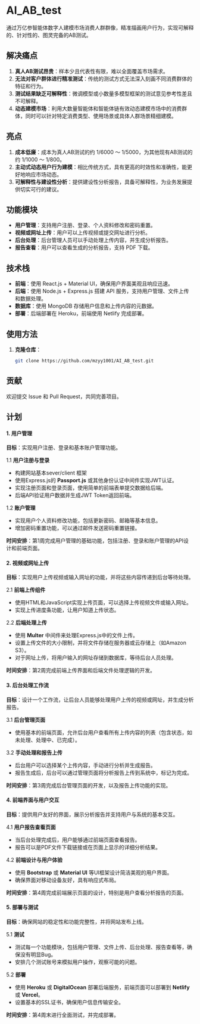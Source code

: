 # AI_AB_test

通过万亿参智能体数字人建模市场消费人群群像，精准描画用户行为，实现可解释的、针对性的、图灵完备的AB测试。

## 解决痛点
1. **真人AB测试昂贵**：样本少且代表性有限，难以全面覆盖市场需求。
2. **无法对客户群体进行精准测试**：传统的测试方式无法深入刻画不同消费群体的特征和行为。
3. **测试结果缺乏可解释性**：微调模型或小数量多模型框架的测试意见参考性差且不可解释。
4. **动态建模市场**：利用大数量智能体和智能体链有效动态建模市场中的消费群体，同时可以针对特定消费类型、使用场景或具体人群场景精细建模。

## 亮点
1. **成本低廉**：成本为真人AB测试的约 1/6000 ～ 1/5000，为其他现有AB测试的约 1/1000 ～ 1/800。
2. **主动式动态用户行为建模**：相比传统方式，具有更高的时效性和准确性，能更好地响应市场动态。
3. **可解释性与建设性分析**：提供建设性分析报告，具备可解释性，为业务发展提供切实可行的建议。

## 功能模块
- **用户管理**：支持用户注册、登录、个人资料修改和密码重置。
- **视频或网址上传**：用户可以上传视频或提交网址进行分析。
- **后台处理**：后台管理人员可以手动处理上传内容，并生成分析报告。
- **报告查看**：用户可以查看生成的分析报告，支持 PDF 下载。

## 技术栈
- **前端**：使用 React.js + Material UI，确保用户界面美观且响应迅速。
- **后端**：使用 Node.js + Express.js 搭建 API 服务，支持用户管理、文件上传和数据处理。
- **数据库**：使用 MongoDB 存储用户信息和上传内容的元数据。
- **部署**：后端部署在 Heroku，前端使用 Netlify 完成部署。

## 使用方法
1. **克隆仓库**：
   ```sh
   git clone https://github.com/mzyy1001/AI_AB_test.git
   ```


## 贡献
欢迎提交 Issue 和 Pull Request，共同完善项目。


## 计划

#### 1. 用户管理

**目标**：实现用户注册、登录和基本账户管理功能。

1.1 **用户注册与登录**
- 构建网站基本sever/client 框架
- 使用Express.js的 **Passport.js** 或其他身份认证中间件实现JWT认证。
- 实现注册页面和登录页面，使用简单的前端表单提交数据给后端。
- 后端API验证用户数据并生成JWT Token返回前端。

1.2 **账户管理**

- 实现用户个人资料修改功能，包括更新密码、邮箱等基本信息。
- 增加密码重置功能，可以通过邮件发送密码重置链接。

**时间安排**：第1周完成用户管理的基础功能，包括注册、登录和账户管理的API设计和前端页面。

#### 2. 视频或网址上传

**目标**：实现用户上传视频或输入网址的功能，并将这些内容传递到后台等待处理。

2.1 **前端上传组件**

- 使用HTML和JavaScript实现上传页面，可以选择上传视频文件或输入网址。
- 实现上传进度条功能，让用户知道上传状态。

2.2 **后端处理上传**

- 使用 **Multer** 中间件来处理Express.js中的文件上传。
- 设置上传文件的大小限制，并将文件存储在服务器或云存储上（如Amazon S3）。
- 对于网址上传，将用户输入的网址存储到数据库，等待后台人员处理。

**时间安排**：第2周完成前端上传界面和后端文件处理逻辑的开发。

#### 3. 后台处理工作流

**目标**：设计一个工作流，让后台人员能够处理用户上传的视频或网址，并生成分析报告。

3.1 **后台管理页面**

- 使用基本的前端页面，允许后台用户查看所有上传内容的列表（包含状态，如未处理、处理中、已完成）。

3.2 **手动处理和报告上传**

- 后台用户可以选择某个上传内容，手动进行分析并生成报告。
- 报告生成后，后台可以通过管理页面将分析报告上传到系统中，标记为完成。

**时间安排**：第3周完成后台管理页面的开发，以及报告上传功能的实现。

#### 4. 前端界面与用户交互

**目标**：提供用户友好的界面，展示分析报告并支持用户与系统的基本交互。

4.1 **用户报告查看页面**

- 当后台处理完成后，用户能够通过前端页面查看报告。
- 报告可以是PDF文件下载链接或在页面上显示的详细分析结果。

4.2 **前端设计与用户体验**

- 使用 **Bootstrap** 或 **Material UI** 等UI框架设计简洁美观的用户界面。
- 确保界面对移动设备友好，具有响应式布局。

**时间安排**：第4周完成前端展示页面的设计，特别是用户查看分析报告的页面。

#### 5. 部署与测试

**目标**：确保网站的稳定性和功能完整性，并将网站发布上线。

5.1 **测试**

- 测试每一个功能模块，包括用户管理、文件上传、后台处理、报告查看等，确保没有明显Bug。
- 安排几个测试账号来模拟用户操作，观察可能的问题。

5.2 **部署**

- 使用 **Heroku** 或 **DigitalOcean** 部署后端服务，前端页面可以部署到 **Netlify** 或 **Vercel**。
- 设置基本的SSL证书，确保用户信息传输安全。

**时间安排**：第4周末进行全面测试，并完成部署。